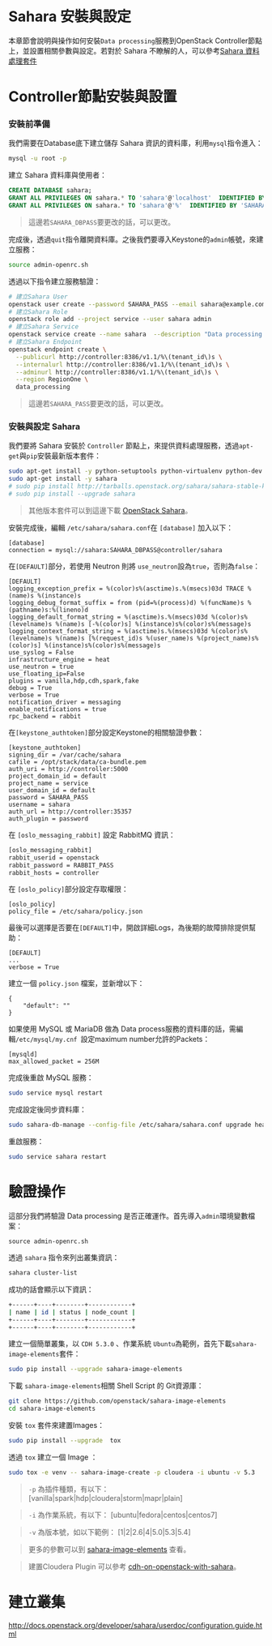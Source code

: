 # Sahara 安裝與設定
本章節會說明與操作如何安裝```Data processing```服務到OpenStack Controller節點上，並設置相關參數與設定。若對於 Sahara 不瞭解的人，可以參考[Sahara 資料處理套件](sahara.html)

# Controller節點安裝與設置
### 安裝前準備
我們需要在Database底下建立儲存 Sahara 資訊的資料庫，利用```mysql```指令進入：
```sh
mysql -u root -p
```
建立 Sahara 資料庫與使用者：
```sql
CREATE DATABASE sahara;
GRANT ALL PRIVILEGES ON sahara.* TO 'sahara'@'localhost'  IDENTIFIED BY ' SAHARA_DBPASS';
GRANT ALL PRIVILEGES ON sahara.* TO 'sahara'@'%'  IDENTIFIED BY 'SAHARA_DBPASS';

```
> 這邊若```SAHARA_DBPASS```要更改的話，可以更改。

完成後，透過```quit```指令離開資料庫。之後我們要導入Keystone的```admin```帳號，來建立服務：
```sh
source admin-openrc.sh
```
透過以下指令建立服務驗證：
```sh
# 建立Sahara User
openstack user create --password SAHARA_PASS --email sahara@example.com sahara
# 建立Sahara Role
openstack role add --project service --user sahara admin
# 建立Sahara Service
openstack service create --name sahara  --description "Data processing service" data_processing
# 建立Sahara Endpoint
openstack endpoint create \
  --publicurl http://controller:8386/v1.1/%\(tenant_id\)s \
  --internalurl http://controller:8386/v1.1/%\(tenant_id\)s \
  --adminurl http://controller:8386/v1.1/%\(tenant_id\)s \
  --region RegionOne \
  data_processing
```
> 這邊若```SAHARA_PASS```要更改的話，可以更改。

### 安裝與設定 Sahara
我們要將 Sahara 安裝於 ```Controller``` 節點上，來提供資料處理服務，透過```apt-get```與```pip```安裝最新版本套件：
```sh
sudo apt-get install -y python-setuptools python-virtualenv python-dev
sudo apt-get install -y sahara
# sudo pip install http://tarballs.openstack.org/sahara/sahara-stable-kilo.tar.gz
# sudo pip install --upgrade sahara
```
> 其他版本套件可以到這邊下載 [OpenStack Sahara](http://tarballs.openstack.org/sahara/)。

安裝完成後，編輯 ```/etc/sahara/sahara.conf```在 ```[database]``` 加入以下：
```
[database]
connection = mysql://sahara:SAHARA_DBPASS@controller/sahara
```
在```[DEFAULT]```部分，若使用 Neutron 則將 ```use_neutron```設為```true```，否則為```false```：
```
[DEFAULT]
logging_exception_prefix = %(color)s%(asctime)s.%(msecs)03d TRACE %(name)s %(instance)s
logging_debug_format_suffix = from (pid=%(process)d) %(funcName)s %(pathname)s:%(lineno)d
logging_default_format_string = %(asctime)s.%(msecs)03d %(color)s%(levelname)s %(name)s [-%(color)s] %(instance)s%(color)s%(message)s
logging_context_format_string = %(asctime)s.%(msecs)03d %(color)s%(levelname)s %(name)s [%(request_id)s %(user_name)s %(project_name)s%(color)s] %(instance)s%(color)s%(message)s
use_syslog = False
infrastructure_engine = heat
use_neutron = true
use_floating_ip=False
plugins = vanilla,hdp,cdh,spark,fake
debug = True
verbose = True
notification_driver = messaging
enable_notifications = true
rpc_backend = rabbit
```
在```[keystone_authtoken]```部分設定Keystone的相關驗證參數：
```
[keystone_authtoken]
signing_dir = /var/cache/sahara
cafile = /opt/stack/data/ca-bundle.pem
auth_uri = http://controller:5000
project_domain_id = default
project_name = service
user_domain_id = default
password = SAHARA_PASS
username = sahara
auth_url = http://controller:35357
auth_plugin = password
```
在 ```[oslo_messaging_rabbit]``` 設定 RabbitMQ 資訊：
```sh
[oslo_messaging_rabbit]
rabbit_userid = openstack
rabbit_password = RABBIT_PASS
rabbit_hosts = controller
```
在 ```[oslo_policy]```部分設定存取權限：
```
[oslo_policy]
policy_file = /etc/sahara/policy.json
```
最後可以選擇是否要在```[DEFAULT]```中，開啟詳細Logs，為後期的故障排除提供幫助：
```
[DEFAULT]
...
verbose = True
```
建立一個 ```policy.json``` 檔案，並新增以下：
```
{
    "default": ""
}
```
如果使用 MySQL 或 MariaDB 做為 Data process服務的資料庫的話，需編輯```/etc/mysql/my.cnf ```設定maximum number允許的Packets：
```
[mysqld]
max_allowed_packet = 256M
```
完成後重啟 MySQL 服務：
```sh
sudo service mysql restart
```
完成設定後同步資料庫：
```sh
sudo sahara-db-manage --config-file /etc/sahara/sahara.conf upgrade head
```
重啟服務：
```sh
sudo service sahara restart
```

# 驗證操作
這部分我們將驗證 Data processing 是否正確運作。首先導入```admin```環境變數檔案：
```
source admin-openrc.sh
```
透過 ```sahara``` 指令來列出叢集資訊：
```sh
sahara cluster-list
```
成功的話會顯示以下資訊：
```sh
+------+----+--------+------------+
| name | id | status | node_count |
+------+----+--------+------------+
+------+----+--------+------------+
```
建立一個簡單叢集，以 ```CDH 5.3.0``` 、作業系統 ```Ubuntu```為範例，首先下載```sahara-image-elements```套件：
```sh
sudo pip install --upgrade sahara-image-elements
```
下載 ```sahara-image-elements```相關 Shell Script 的 Git資源庫：
```sh
git clone https://github.com/openstack/sahara-image-elements
cd sahara-image-elements
```
安裝 ```tox``` 套件來建置Images：
```sh
sudo pip install --upgrade  tox
```
透過 ```tox``` 建立一個 Image ：
```sh
sudo tox -e venv -- sahara-image-create -p cloudera -i ubuntu -v 5.3
```
> ```-p``` 為插件種類，有以下：
[vanilla|spark|hdp|cloudera|storm|mapr|plain]

> ```-i``` 為作業系統，有以下：
[ubuntu|fedora|centos|centos7]

> ```-v``` 為版本號，如以下範例：
[1|2|2.6|4|5.0|5.3|5.4]

> 更多的參數可以到 [sahara-image-elements](https://github.com/openstack/sahara-image-elements/blob/master/diskimage-create/README.rst) 查看。

> 建置Cloudera Plugin 可以參考 [cdh-on-openstack-with-sahara](http://blog.cloudera.com/blog/2015/05/how-to-get-started-with-cdh-on-openstack-with-sahara/)。

# 建立叢集




http://docs.openstack.org/developer/sahara/userdoc/configuration.guide.html
